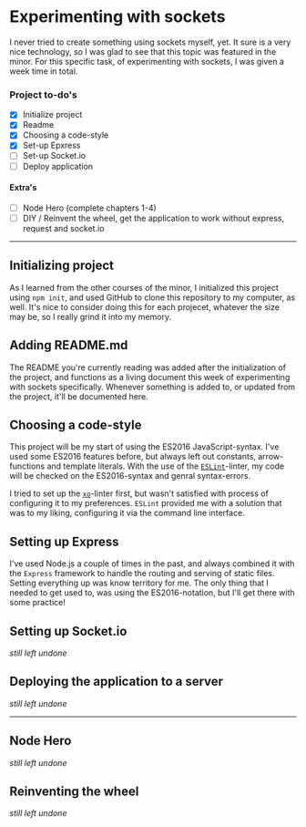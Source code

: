 # Experimenting with sockets
I never tried to create something using sockets myself, yet. It sure is a very nice technology, so I was glad to see that this topic was featured in the minor. For this specific task, of experimenting with sockets, I was given a week time in total.

### Project to-do's
- [x] Initialize project
- [x] Readme
- [x] Choosing a code-style
- [x] Set-up Epxress
- [ ] Set-up Socket.io
- [ ] Deploy application

#### Extra's
- [ ] Node Hero (complete chapters 1-4)
- [ ] DIY / Reinvent the wheel, get the application to work without express, request and socket.io

---

## Initializing project
As I learned from the other courses of the minor, I initialized this project using `npm init`, and used GitHub to clone this repository to my computer, as well. It's nice to consider doing this for each projecet, whatever the size may be, so I really grind it into my memory.

## Adding README.md
The README you're currently reading was added after the initialization of the project, and functions as a living document this week of experimenting with sockets specifically. Whenever something is added to, or updated from the project, it'll be documented here.

## Choosing a code-style
This project will be my start of using the ES2016 JavaScript-syntax. I've used some ES2016 features before, but always left out constants, arrow-functions and template literals. With the use of the [`ESLint`](https://github.com/eslint/eslint)-linter, my code will be checked on the ES2016-syntax and genral syntax-errors.

I tried to set up the [`xo`](https://github.com/sindresorhus/xo)-linter first, but wasn't satisfied with process of configuring it to my preferences. `ESLint` provided me with a solution that was to my liking, configuring it via the command line interface.

## Setting up Express
I've used Node.js a couple of times in the past, and always combined it with the `Express` framework to handle the routing and serving of static files. Setting everything up was know territory for me. The only thing that I needed to get used to, was using the ES2016-notation, but I'll get there with some practice!

## Setting up Socket.io
*still left undone*

## Deploying the application to a server
*still left undone*

---

## Node Hero
*still left undone*

## Reinventing the wheel
*still left undone*
